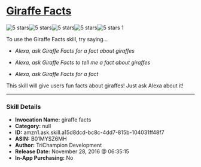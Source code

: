 # [Giraffe Facts](http://alexa.amazon.com/#skills/amzn1.ask.skill.a15d8dcd-bc8c-4dd7-815b-104031ff48f7)
![5 stars](../../images/ic_star_black_18dp_1x.png)![5 stars](../../images/ic_star_black_18dp_1x.png)![5 stars](../../images/ic_star_black_18dp_1x.png)![5 stars](../../images/ic_star_black_18dp_1x.png)![5 stars](../../images/ic_star_black_18dp_1x.png) 1

To use the Giraffe Facts skill, try saying...

* *Alexa, ask Giraffe Facts for a fact about giraffes*

* *Alexa, ask Giraffe Facts to tell me a fact about giraffes*

* *Alexa, ask Giraffe Facts for a fact*

This skill will give users fun facts about giraffes! Just ask Alexa about it!

***

### Skill Details

* **Invocation Name:** giraffe facts
* **Category:** null
* **ID:** amzn1.ask.skill.a15d8dcd-bc8c-4dd7-815b-104031ff48f7
* **ASIN:** B01MYSZ6MH
* **Author:** TriChampion Development
* **Release Date:** November 28, 2016 @ 06:35:15
* **In-App Purchasing:** No
